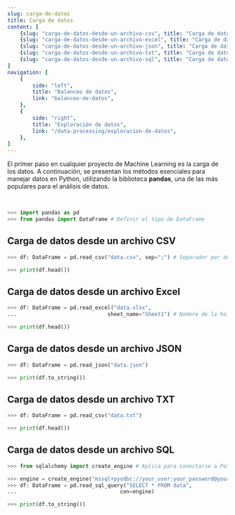 ```yaml
---
slug: carga-de-datos
title: Carga de datos
content: [
	{slug: "carga-de-datos-desde-un-archivo-csv", title: "Carga de datos desde un archivo CSV"},
	{slug: "carga-de-datos-desde-un-archivo-excel", title: "Carga de datos desde un archivo Excel"},
	{slug: "carga-de-datos-desde-un-archivo-json", title: "Carga de datos desde un archivo JSON"},
	{slug: "carga-de-datos-desde-un-archivo-txt", title: "Carga de datos desde un archivo TXT"},
	{slug: "carga-de-datos-desde-un-archivo-sql", title: "Carga de datos desde un archivo SQL"},
]
navigation: [
	{
		side: "left",
		title: "Balanceo de datos",
		link: "balanceo-de-datos",
	},
	{
		side: "right",
		title: "Exploración de datos",
		link: "/data-processing/exploracion-de-datos",
	},
]
---
```


El primer paso en cualquier proyecto de Machine Learning es la carga de los datos. A continuación, se
presentan los métodos esenciales para manejar datos en Python, utilizando la biblioteca **pandas**, una de las
más populares para el análisis de datos.

<br>

```python
>>> import pandas as pd
>>> from pandas import DataFrame # Definir el tipo de DataFrame
```

## Carga de datos desde un archivo CSV		

```python
>>> df: DataFrame = pd.read_csv("data.csv", sep=";") # Separador por defecto es ","

>>> print(df.head())
```

## Carga de datos desde un archivo Excel

```python
>>> df: DataFrame = pd.read_excel("data.xlsx", 
...								sheet_name="Sheet1") # Nombre de la hoja de cálculo

>>> print(df.head())
```

## Carga de datos desde un archivo JSON

```python
>>> df: DataFrame = pd.read_json("data.json")

>>> print(df.to_string())
```

## Carga de datos desde un archivo TXT

```python
>>> df: DataFrame = pd.read_csv("data.txt")

>>> print(df.head())
```

## Carga de datos desde un archivo SQL

```python
>>> from sqlalchemy import create_engine # Aplica para conectarse a PostgreSQL, MySQL/MariaDB y SQL Server 

>>> engine = create_engine("mssql+pyodbc://your_user:your_password@your_server/your_database_name?driver=ODBC+Driver+17+for+SQL+Server") # Conexión a SQL Server
>>> df: DataFrame = pd.read_sql_query("SELECT * FROM data", 
...									con=engine)

>>> print(df.to_string())
```